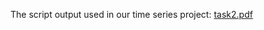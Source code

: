 The script output used in our time series project:
[task2.pdf](https://github.com/user-attachments/files/17138759/task2.pdf)
